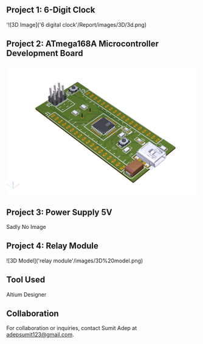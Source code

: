 ## Project 1: 6-Digit Clock
'![3D Image]('6 digital clock'/Report/images/3D/3d.png)

## Project 2: ATmega168A Microcontroller Development Board
![Atmega168 3D Image](atmega168a/image/atmega168_3Dimage.png)

## Project 3: Power Supply 5V
Sadly No Image

## Project 4: Relay Module
![3D Model]('relay module'/images/3D%20model.png)


## Tool Used
Altium Designer

## Collaboration

For collaboration or inquiries, contact Sumit Adep at adepsumit123@gmail.com.

